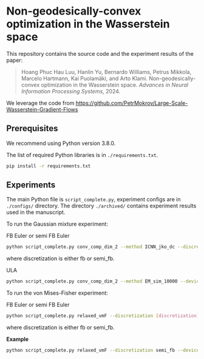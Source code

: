 # Non-geodesically-convex optimization in the Wasserstein space
This repository contains the source code and the experiment results of the paper:

>Hoang Phuc Hau Luu, Hanlin Yu, Bernardo Williams, Petrus Mikkola, Marcelo Hartmann, Kai Puolamäki, and Arto Klami. Non-geodesically-convex optimization in the Wasserstein space. _Advances in
Neural Information Processing Systems_, 2024.


We leverage the code from https://github.com/PetrMokrov/Large-Scale-Wasserstein-Gradient-Flows 
## Prerequisites
We recommend using Python version 3.8.0.

The list of required Python libraries is in `./requirements.txt`.

```bash
pip install -r requirements.txt
```

## Experiments

The main Python file is `script_complete.py`, experiment configs are in `./configs/` directory.
The directory `./archived/` contains experiment results used in the manuscript.

To run the Gaussian mixture experiment:

FB Euler or semi FB Euler

```bash
python script_complete.py conv_comp_dim_2 --method ICNN_jko_dc --discretization [discretization] --device [device]
```
where discretization is either fb or semi_fb. 

ULA

```bash
python script_complete.py conv_comp_dim_2 --method EM_sim_10000 --device [device]
```

To run the von Mises-Fisher experiment:

FB Euler or semi FB Euler
```bash
python script_complete.py relaxed_vmF --discretization [discretization] --device [device]
```
where discretization is either fb or semi_fb. 


**Example**
```bash
python script_complete.py relaxed_vmF --discretization semi_fb --device cpu
```
